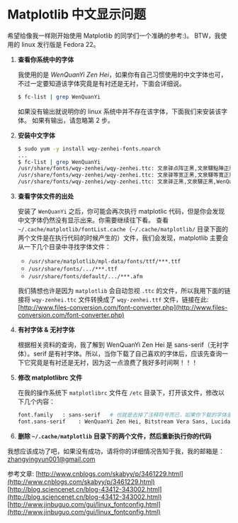 # Matplotlib 中文显示问题

希望给像我一样刚开始使用 Matplotlib 的同学们一个准确的参考:)。
BTW，我使用的 linux 发行版是 Fedora 22。

1. **查看你系统中的字体**

   我使用的是 *WenQuanYi Zen Hei*，如果你有自己习惯使用的中文字体也可，不过一定要知道该字体究竟是有衬还是无衬，下面会详细说。
   ~~~ bash
   $ fc-list | grep WenQuanYi
   ~~~

   如果没有输出就说明你的 linux 系统中并不存在该字体，下面我们来安装该字体。
   如果有输出，请忽略第 2 步。

2. **安装中文字体**
   ~~~ bash
   $ sudo yum -y install wqy-zenhei-fonts.noarch
   ...
   $ fc-list | grep WenQuanYi
   /usr/share/fonts/wqy-zenhei/wqy-zenhei.ttc: 文泉驿点阵正黑,文泉驛點陣正黑,WenQuanYi Zen Hei Sharp:style=Regular
   /usr/share/fonts/wqy-zenhei/wqy-zenhei.ttc: 文泉驿等宽正黑,文泉驛等寬正黑,WenQuanYi Zen Hei Mono:style=Regular
   /usr/share/fonts/wqy-zenhei/wqy-zenhei.ttc: 文泉驿正黑,文泉驛正黑,WenQuanYi Zen Hei:style=Regularv
   ~~~
   
3. **查看字体文件的出处**

   安装了 `WenQuanYi` 之后，你可能会再次执行 matplotlic 代码，但是你会发现中文字体仍然没有显示出来。你需要继续往下看。
   查看 `~/.cache/matplotlib/fontList.cache`（`~/.cache/matplotlib/` 目录下面的两个文件是在执行代码的时候产生的）文件，我们会发现，matplotlib 主要会从一下几个目录中寻找字体文件：
   * `/usr/share/matplotlib/mpl-data/fonts/ttf/***.ttf`
   * `/usr/share/fonts/.../***.ttf`
   * `/usr/share/fonts/default/.../***.afm`

   我们猜想也许是因为 `matplotlib` 会自动忽视 `.ttc` 的文件，所以我用下面的链接将 `wqy-zenhei.ttc` 文件转换成了 `wqy-zenhei.ttf` 文件，链接在此:[http://www.files-conversion.com/font-converter.php](http://www.files-conversion.com/font-converter.php)

4. **有衬字体 & 无衬字体**

   根据相关资料的查询，我了解到 WenQuanYi Zen Hei 是 sans-serif（无衬字体）。serif 是有衬字体。所以，当你下载了自己喜欢的字体后，应该先查询一下它究竟是有衬还是无衬，因为这一点浪费了我好多时间啊！！！

5. **修改 matplotlibrc 文件**

   在我的操作系统下 `matplotlibrc` 文件在 `/etc` 目录下，打开该文件，修改以下几个内容：
   ~~~ bash
   font.family   : sans-serif   # 也就是去掉了注释符号而已，如果你下载的字体是有衬字体，这里要填写 serif
   font.sans-serif    : WenQuanYi Zen Hei, Bitstream Vera Sans, Lucida Grande, Verdana, Geneva, Lucid, Arial, Helvetica, Avant Garde, sans-serif   # 同样，这里也是去掉注释符号，但是如果你下载的字体是有衬字体，就要将 font.serif 的注释去掉，而不是现在这个，然后在添加上 WenQuanYi Zen Hei。
   ~~~

6. **删除 `~/.cache/matplotlib` 目录下的两个文件，然后重新执行你的代码**

我想应该成功了吧，如果没有成功，请将你的详细情况告知于我，我的邮箱是：zhangyingyun001@gmail.com

参考文章:
[http://www.cnblogs.com/skabyy/p/3461229.html](http://www.cnblogs.com/skabyy/p/3461229.html)
[http://blog.sciencenet.cn/blog-43412-343002.html](http://blog.sciencenet.cn/blog-43412-343002.html)
[http://www.jinbuguo.com/gui/linux_fontconfig.html](http://www.jinbuguo.com/gui/linux_fontconfig.html)
